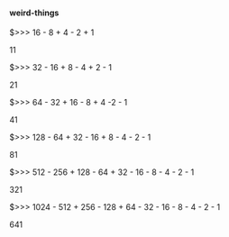 #### weird-things

$>>> 16 - 8 + 4 - 2 + 1

11

$>>> 32 - 16 + 8 - 4 + 2 - 1

21

$>>> 64 - 32 + 16 - 8 + 4 -2 - 1

41

$>>> 128 - 64 + 32 - 16 + 8 - 4 - 2 - 1

81

$>>> 512 - 256 + 128 - 64 + 32 - 16 - 8 - 4 - 2 - 1

321

$>>> 1024 - 512 + 256 - 128 + 64 - 32 - 16 - 8 - 4 - 2 - 1

641
